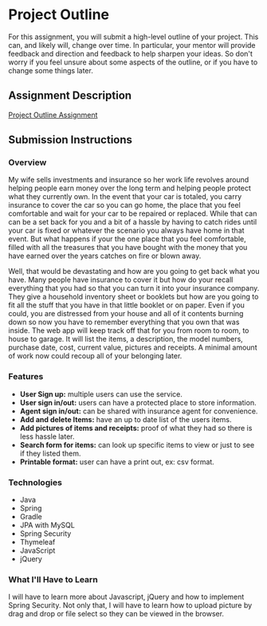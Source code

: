 # Project Outline
For this assignment, you will submit a high-level outline of your project. This can, and likely will, change over time. In particular, your mentor will provide feedback and direction and feedback to help sharpen your ideas. So don't worry if you feel unsure about some aspects of the outline, or if you have to change some things later.

## Assignment Description
[Project Outline Assignment](https://education.launchcode.org/liftoff/assignments/project-outline/)

## Submission Instructions

### Overview
My wife sells investments and insurance so her work life revolves around helping people earn money over the long term 
and helping people protect what they currently own. In the event that your car is totaled, you carry insurance to cover the 
car so you can go home, the place that you feel comfortable and wait for your car to be repaired or replaced. While that can 
can be a set back for you and a bit of a hassle by having to catch rides until your car is fixed or whatever the scenario 
you always have home in that event. But what happens if your the one place that you feel comfortable, filled
with all the treasures that you have bought with the money that you have earned over the years catches on fire or blown 
away.  

Well, that would be devastating and how are you going to get back what you have. Many people have insurance to cover it
but how do your recall everything that you had so that you can turn it into your insurance company. They give a
household inventory sheet or booklets but how are you going to fit all the stuff that you have in that little booklet 
or on paper. Even if you could, you are distressed from your house and all of it contents burning down so now you have 
to remember everything that you own that was inside. The web app will keep track off that for you from room to room, to 
house to garage. It will list the items, a description, the model numbers, purchase date, cost, current value, pictures and
receipts. A minimal amount of work now could recoup all of your belonging later.  

### Features
* **User Sign up:** multiple users can use the service.
* **User sign in/out:** users can have a protected place to store information.
* **Agent sign in/out:** can be shared with insurance agent for convenience.
* **Add and delete Items:** have an up to date list of the users items.
* **Add pictures of items and receipts:** proof of what they had so there is less hassle later.
* **Search form for items:** can look up specific items to view or just to see if they listed them.
* **Printable format:** user can have a print out, ex: csv format.

### Technologies
* Java
* Spring
* Gradle
* JPA with MySQL
* Spring Security
* Thymeleaf
* JavaScript
* jQuery

### What I'll Have to Learn
I will have to learn more about Javascript, jQuery and how to implement Spring Security. Not only that, I will have to 
learn how to upload picture by drag and drop or file select so they can be viewed in the browser.